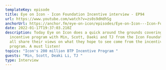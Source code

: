 ```yaml
---
templateKey: episode
title: Eye on Icon - Icon Foundation Incentive interview - EP94
url: https://www.youtube.com/watch?v=zs0s9dHdhSg
anchorUrl: https://anchor.fm/eye-on-icon/episodes/Eye-on-Icon---Icon-Foundation-Incentive-interview---EP94-e1d35r4/a-a78jf7k
date: 2022-01-17T19:37:03.210Z
description: Today Eye on Icon does a quick around the grounds covering the
  incentive program with Min, Scott, Daeki and TJ from the Icon Foundation. They
  all share their views on what they hope to see come from the incentive
  program. A must listen!
topics: "Icon's 200 million BTP Incentive Program "
guests: "Min, Scott, Deaki Li, TJ "
type: Interview
---
```

